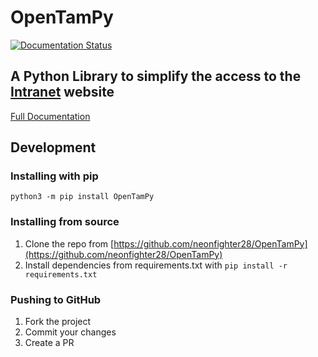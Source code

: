 # OpenTamPy

[![Documentation Status](https://readthedocs.org/projects/opentampy/badge/?version=latest)](https://opentampy.readthedocs.io/en/latest/?badge=latest)

## A Python Library to simplify the access to the [Intranet](https://intranet.tam.ch/) website

[Full Documentation](https://opentampy.readthedocs.io/)

## Development

### Installing with pip

`python3 -m pip install OpenTamPy`

### Installing from source

1. Clone the repo from [https://github.com/neonfighter28/OpenTamPy](https://github.com/neonfighter28/OpenTamPy)
2. Install dependencies from requirements.txt with `pip install -r requirements.txt`

### Pushing to GitHub

1. Fork the project
2. Commit your changes
3. Create a PR
